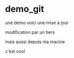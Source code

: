 demo_git
========

une demo
voici une mise à jour

modification par un tiers

mais aussi depuis ma macine


c'est cool
